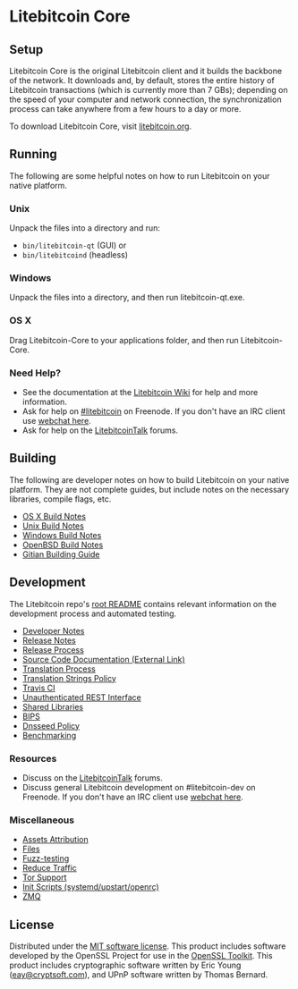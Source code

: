 Litebitcoin Core
=============

Setup
---------------------
Litebitcoin Core is the original Litebitcoin client and it builds the backbone of the network. It downloads and, by default, stores the entire history of Litebitcoin transactions (which is currently more than 7 GBs); depending on the speed of your computer and network connection, the synchronization process can take anywhere from a few hours to a day or more.

To download Litebitcoin Core, visit [litebitcoin.org](https://litebitcoin.org).

Running
---------------------
The following are some helpful notes on how to run Litebitcoin on your native platform.

### Unix

Unpack the files into a directory and run:

- `bin/litebitcoin-qt` (GUI) or
- `bin/litebitcoind` (headless)

### Windows

Unpack the files into a directory, and then run litebitcoin-qt.exe.

### OS X

Drag Litebitcoin-Core to your applications folder, and then run Litebitcoin-Core.

### Need Help?

* See the documentation at the [Litebitcoin Wiki](https://lbtc.info/)
for help and more information.
* Ask for help on [#litebitcoin](http://webchat.freenode.net?channels=litebitcoin) on Freenode. If you don't have an IRC client use [webchat here](http://webchat.freenode.net?channels=litebitcoin).
* Ask for help on the [LitebitcoinTalk](https://litebitcointalk.io/) forums.

Building
---------------------
The following are developer notes on how to build Litebitcoin on your native platform. They are not complete guides, but include notes on the necessary libraries, compile flags, etc.

- [OS X Build Notes](build-osx.md)
- [Unix Build Notes](build-unix.md)
- [Windows Build Notes](build-windows.md)
- [OpenBSD Build Notes](build-openbsd.md)
- [Gitian Building Guide](gitian-building.md)

Development
---------------------
The Litebitcoin repo's [root README](/README.md) contains relevant information on the development process and automated testing.

- [Developer Notes](developer-notes.md)
- [Release Notes](release-notes.md)
- [Release Process](release-process.md)
- [Source Code Documentation (External Link)](https://dev.visucore.com/litebitcoin/doxygen/)
- [Translation Process](translation_process.md)
- [Translation Strings Policy](translation_strings_policy.md)
- [Travis CI](travis-ci.md)
- [Unauthenticated REST Interface](REST-interface.md)
- [Shared Libraries](shared-libraries.md)
- [BIPS](bips.md)
- [Dnsseed Policy](dnsseed-policy.md)
- [Benchmarking](benchmarking.md)

### Resources
* Discuss on the [LitebitcoinTalk](https://litebitcointalk.io/) forums.
* Discuss general Litebitcoin development on #litebitcoin-dev on Freenode. If you don't have an IRC client use [webchat here](http://webchat.freenode.net/?channels=litebitcoin-dev).

### Miscellaneous
- [Assets Attribution](assets-attribution.md)
- [Files](files.md)
- [Fuzz-testing](fuzzing.md)
- [Reduce Traffic](reduce-traffic.md)
- [Tor Support](tor.md)
- [Init Scripts (systemd/upstart/openrc)](init.md)
- [ZMQ](zmq.md)

License
---------------------
Distributed under the [MIT software license](/COPYING).
This product includes software developed by the OpenSSL Project for use in the [OpenSSL Toolkit](https://www.openssl.org/). This product includes
cryptographic software written by Eric Young ([eay@cryptsoft.com](mailto:eay@cryptsoft.com)), and UPnP software written by Thomas Bernard.
